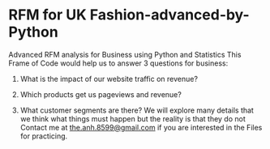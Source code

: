 # RFM for UK Fashion-advanced-by-Python
Advanced RFM analysis for Business using Python and Statistics
This Frame of Code would help us to answer 3 questions for business:

1. What is the impact of our website traffic on revenue?  

2. Which products get us pageviews and revenue? 

3. What customer segments are there? 
We will explore many details that we think what things must happen but the reality is that they do not
Contact me at the.anh.8599@gmail.com if you are interested in the Files for practicing.
